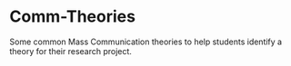 # Comm-Theories
Some common Mass Communication theories to help students identify a theory for their research project.
